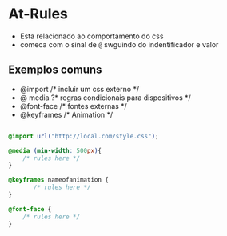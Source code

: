 # At-Rules

* Esta relacionado ao comportamento do css
* comeca com o sinal de `@` swguindo do indentificador e valor

## Exemplos comuns
- @import /* incluir um css externo */
- @ media ?* regras condicionais para dispositivos */
- @font-face /* fontes externas */
- @keyframes /* Animation */

```css

@import url("http://local.com/style.css");

@media (min-width: 500px){
    /* rules here */
}

@keyframes nameofanimation {
       /* rules here */
}

@font-face {
    /* rules here */
}
